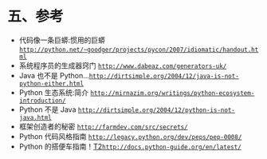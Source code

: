 # 五、参考

*   代码像一条巨蟒:惯用的巨蟒 [`http://python.net/~goodger/projects/pycon/2007/idiomatic/handout.html`](http://python.net/%7Egoodger/projects/pycon/2007/idiomatic/handout.html)
*   系统程序员的生成器窍门 [`http://www.dabeaz.com/generators-uk/`](http://www.dabeaz.com/generators-uk/)
*   Java 也不是 Python…[`http://dirtsimple.org/2004/12/java-is-not-python-either.html`](http://dirtsimple.org/2004/12/java-is-not-python-either.html)
*   Python 生态系统:简介 [`http://mirnazim.org/writings/python-ecosystem-introduction/`](http://mirnazim.org/writings/python-ecosystem-introduction/)
*   Python 不是 Java [`http://dirtsimple.org/2004/12/python-is-not-java.html`](http://dirtsimple.org/2004/12/python-is-not-java.html)
*   框架创造者的秘密 [`http://farmdev.com/src/secrets/`](http://farmdev.com/src/secrets/)
*   Python 代码风格指南 [`http://legacy.python.org/dev/peps/pep-0008/`](http://legacy.python.org/dev/peps/pep-0008/)
*   Python 的搭便车指南！[T2`http://docs.python-guide.org/en/latest/`](http://docs.python-guide.org/en/latest/)